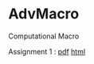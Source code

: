 # AdvMacro
Computational Macro

Assignment 1 : [pdf](https://github.com/py-r-hans/AdvMacro/blob/master/Assignment-1.pdf) [html](https://raw.githubusercontent.com/py-r-hans/AdvMacro/blob/master/Assignment-1.html)
